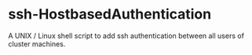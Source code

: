 ssh-HostbasedAuthentication
===========================

A UNIX / Linux shell script to add ssh authentication between all users of cluster machines.